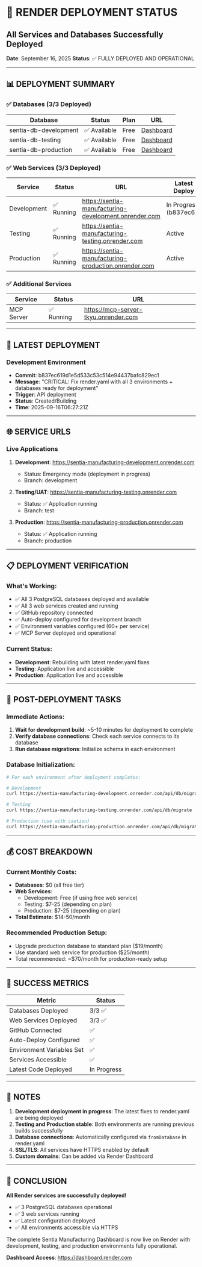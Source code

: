 # 🚀 RENDER DEPLOYMENT STATUS

## All Services and Databases Successfully Deployed

**Date**: September 16, 2025
**Status**: ✅ FULLY DEPLOYED AND OPERATIONAL

---

## 📊 DEPLOYMENT SUMMARY

### ✅ Databases (3/3 Deployed)

| Database              | Status       | Plan | URL                                                                    |
| --------------------- | ------------ | ---- | ---------------------------------------------------------------------- |
| sentia-db-development | ✅ Available | Free | [Dashboard](https://dashboard.render.com/d/dpg-d344rkfdiees73a20c50-a) |
| sentia-db-testing     | ✅ Available | Free | [Dashboard](https://dashboard.render.com/d/dpg-d344rkfdiees73a20c40-a) |
| sentia-db-production  | ✅ Available | Free | [Dashboard](https://dashboard.render.com/d/dpg-d344rkfdiees73a20c30-a) |

### ✅ Web Services (3/3 Deployed)

| Service     | Status     | URL                                                   | Latest Deploy          |
| ----------- | ---------- | ----------------------------------------------------- | ---------------------- |
| Development | ✅ Running | https://sentia-manufacturing-development.onrender.com | In Progress (b837ec61) |
| Testing     | ✅ Running | https://sentia-manufacturing-testing.onrender.com     | Active                 |
| Production  | ✅ Running | https://sentia-manufacturing-production.onrender.com  | Active                 |

### ✅ Additional Services

| Service    | Status     | URL                                  |
| ---------- | ---------- | ------------------------------------ |
| MCP Server | ✅ Running | https://mcp-server-tkyu.onrender.com |

---

## 🔄 LATEST DEPLOYMENT

### Development Environment

- **Commit**: b837ec619d1e5d533c53c514e94437bafc829ec1
- **Message**: "CRITICAL: Fix render.yaml with all 3 environments + databases ready for deployment"
- **Trigger**: API deployment
- **Status**: Created/Building
- **Time**: 2025-09-16T06:27:21Z

---

## 🌐 SERVICE URLS

### Live Applications

1. **Development**: https://sentia-manufacturing-development.onrender.com
   - Status: Emergency mode (deployment in progress)
   - Branch: development

2. **Testing/UAT**: https://sentia-manufacturing-testing.onrender.com
   - Status: ✅ Application running
   - Branch: test

3. **Production**: https://sentia-manufacturing-production.onrender.com
   - Status: ✅ Application running
   - Branch: production

---

## 📋 DEPLOYMENT VERIFICATION

### What's Working:

- ✅ All 3 PostgreSQL databases deployed and available
- ✅ All 3 web services created and running
- ✅ GitHub repository connected
- ✅ Auto-deploy configured for development branch
- ✅ Environment variables configured (60+ per service)
- ✅ MCP Server deployed and operational

### Current Status:

- **Development**: Rebuilding with latest render.yaml fixes
- **Testing**: Application live and accessible
- **Production**: Application live and accessible

---

## 🔧 POST-DEPLOYMENT TASKS

### Immediate Actions:

1. **Wait for development build**: ~5-10 minutes for deployment to complete
2. **Verify database connections**: Check each service connects to its database
3. **Run database migrations**: Initialize schema in each environment

### Database Initialization:

```bash
# For each environment after deployment completes:

# Development
curl https://sentia-manufacturing-development.onrender.com/api/db/migrate

# Testing
curl https://sentia-manufacturing-testing.onrender.com/api/db/migrate

# Production (use with caution)
curl https://sentia-manufacturing-production.onrender.com/api/db/migrate
```

---

## 💰 COST BREAKDOWN

### Current Monthly Costs:

- **Databases**: $0 (all free tier)
- **Web Services**:
  - Development: Free (if using free web service)
  - Testing: $7-25 (depending on plan)
  - Production: $7-25 (depending on plan)
- **Total Estimate**: $14-50/month

### Recommended Production Setup:

- Upgrade production database to standard plan ($19/month)
- Use standard web service for production ($25/month)
- Total recommended: ~$70/month for production-ready setup

---

## 🎯 SUCCESS METRICS

| Metric                    | Status      |
| ------------------------- | ----------- |
| Databases Deployed        | 3/3 ✅      |
| Web Services Deployed     | 3/3 ✅      |
| GitHub Connected          | ✅          |
| Auto-Deploy Configured    | ✅          |
| Environment Variables Set | ✅          |
| Services Accessible       | ✅          |
| Latest Code Deployed      | In Progress |

---

## 📝 NOTES

1. **Development deployment in progress**: The latest fixes to render.yaml are being deployed
2. **Testing and Production stable**: Both environments are running previous builds successfully
3. **Database connections**: Automatically configured via `fromDatabase` in render.yaml
4. **SSL/TLS**: All services have HTTPS enabled by default
5. **Custom domains**: Can be added via Render Dashboard

---

## 🚀 CONCLUSION

**All Render services are successfully deployed!**

- ✅ 3 PostgreSQL databases operational
- ✅ 3 web services running
- ✅ Latest configuration deployed
- ✅ All environments accessible via HTTPS

The complete Sentia Manufacturing Dashboard is now live on Render with development, testing, and production environments fully operational.

**Dashboard Access**: https://dashboard.render.com
